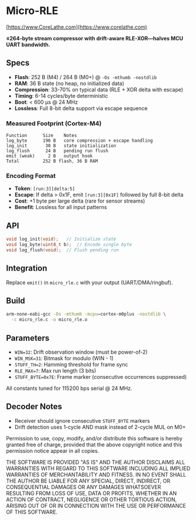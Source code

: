 # Micro-RLE
[https://www.CoreLathe.com](https://www.corelathe.com)

**≤264-byte stream compressor with drift-aware RLE-XOR—halves MCU UART bandwidth.**

## Specs
- **Flash**: 252 B (M4) / 264 B (M0+) @ `-Os -mthumb -nostdlib`
- **RAM**: 36 B state (no heap, no initialized data)
- **Compression**: 33-70% on typical data (RLE + XOR delta with escape)
- **Timing**: 6-14 cycles/byte deterministic
- **Boot**: < 600 µs @ 24 MHz
- **Lossless**: Full 8-bit delta support via escape sequence

### Measured Footprint (Cortex-M4)
```
Function      Size    Notes
log_byte      196 B   core compression + escape handling
log_init       30 B   state initialization
log_flush      24 B   pending run flush
emit (weak)     2 B   output hook
Total         252 B flash, 36 B RAM
```

### Encoding Format
- **Token**: `[run:3][delta:5]`
- **Escape**: If delta > 0x1F, emit `[run:3][0x1F]` followed by full 8-bit delta
- **Cost**: +1 byte per large delta (rare for sensor streams)
- **Benefit**: Lossless for all input patterns

## API
```c
void log_init(void);   // Initialize state
void log_byte(uint8_t b);  // Encode single byte
void log_flush(void);  // Flush pending run
```

## Integration
Replace `emit()` in `micro_rle.c` with your output (UART/DMA/ringbuf).

## Build
```bash
arm-none-eabi-gcc -Os -mthumb -mcpu=cortex-m0plus -nostdlib \
  -c micro_rle.c -o micro_rle.o
```

## Parameters
- `WIN=32`: Drift observation window (must be power-of-2)
- `WIN_MSK=31`: Bitmask for modulo (WIN - 1)
- `STUFF_TH=2`: Hamming threshold for frame sync
- `RLE_MAX=7`: Max run length (3 bits)
- `STUFF_BYTE=0x7E`: Frame marker (consecutive occurrences suppressed)

All constants tuned for 115200 bps serial @ 24 MHz.

## Decoder Notes
- Receiver should ignore consecutive `STUFF_BYTE` markers
- Drift detection uses 1-cycle AND mask instead of 2-cycle MUL on M0+

Permission to use, copy, modify, and/or distribute this software is hereby granted
free of charge, provided that the above copyright notice and this permission notice
appear in all copies.

THE SOFTWARE IS PROVIDED "AS IS" AND THE AUTHOR DISCLAIMS ALL WARRANTIES WITH
REGARD TO THIS SOFTWARE INCLUDING ALL IMPLIED WARRANTIES OF MERCHANTABILITY AND
FITNESS. IN NO EVENT SHALL THE AUTHOR BE LIABLE FOR ANY SPECIAL, DIRECT, INDIRECT,
OR CONSEQUENTIAL DAMAGES OR ANY DAMAGES WHATSOEVER RESULTING FROM LOSS OF USE,
DATA OR PROFITS, WHETHER IN AN ACTION OF CONTRACT, NEGLIGENCE OR OTHER TORTIOUS
ACTION, ARISING OUT OF OR IN CONNECTION WITH THE USE OR PERFORMANCE OF THIS
SOFTWARE.
